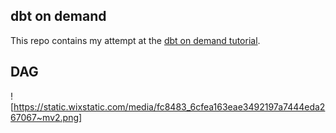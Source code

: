 ## dbt on demand

This repo contains my attempt at the [dbt on demand tutorial](https://courses.getdbt.com/collections). 

## DAG
![https://static.wixstatic.com/media/fc8483_6cfea163eae3492197a7444eda267067~mv2.png]
